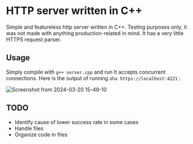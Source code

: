 # HTTP server written in C++
 Simple and featureless http server written in C++.
 Testing purposes only, it was not made with anything production-related in mind.
 It has a very little HTTPS request parser.

## Usage
Simply compile with `g++ server.cpp` and run
It accepts concurrent connections.
Here is the output of running `oha https://localhost:4221` :

![Screenshot from 2024-03-20 15-49-10](https://github.com/Heroiu-Justinian/http_server/assets/72274906/50633973-47d8-4d71-a7ac-6411d8b4084b)


## TODO
- Identify cause of lower success rate in some cases
- Handle files
- Organize code in files
